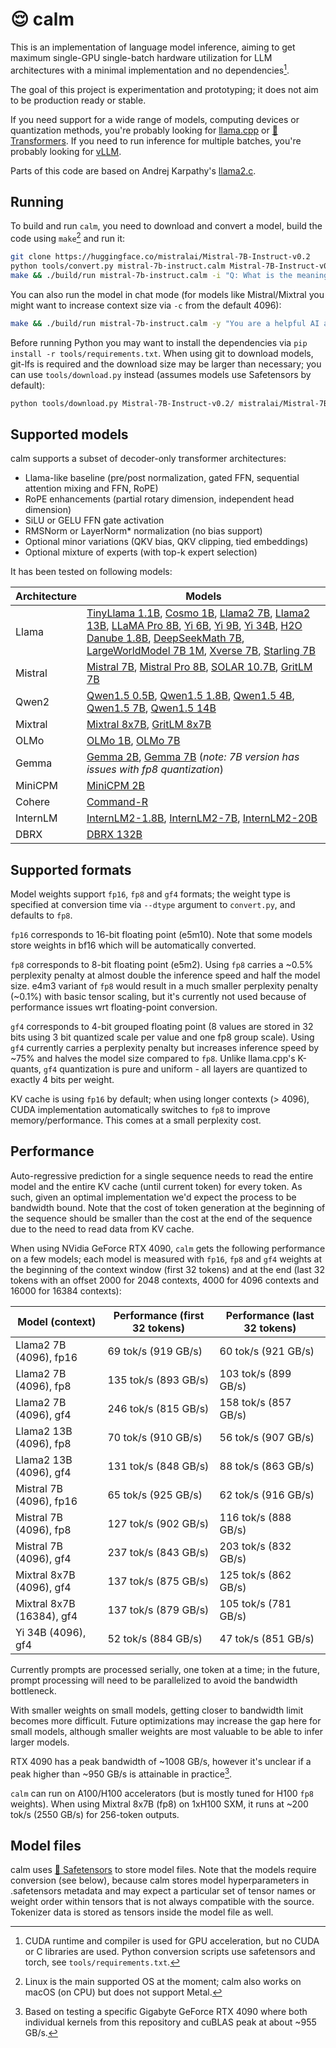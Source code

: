 # 😌 calm

This is an implementation of language model inference, aiming to get maximum single-GPU single-batch hardware utilization for LLM architectures with a minimal implementation and no dependencies[^1].

The goal of this project is experimentation and prototyping; it does not aim to be production ready or stable.

If you need support for a wide range of models, computing devices or quantization methods, you're probably looking for [llama.cpp](https://github.com/ggerganov/llama.cpp) or [🤗 Transformers](https://github.com/huggingface/transformers). If you need to run inference for multiple batches, you're probably looking for [vLLM](https://github.com/vllm-project/vllm).

Parts of this code are based on Andrej Karpathy's [llama2.c](https://github.com/karpathy/llama2.c).

## Running

To build and run `calm`, you need to download and convert a model, build the code using `make`[^2] and run it:

```sh
git clone https://huggingface.co/mistralai/Mistral-7B-Instruct-v0.2
python tools/convert.py mistral-7b-instruct.calm Mistral-7B-Instruct-v0.2/
make && ./build/run mistral-7b-instruct.calm -i "Q: What is the meaning of life?" -t 0
```

You can also run the model in chat mode (for models like Mistral/Mixtral you might want to increase context size via `-c` from the default 4096):

```sh
make && ./build/run mistral-7b-instruct.calm -y "You are a helpful AI assistant."
```

Before running Python you may want to install the dependencies via `pip install -r tools/requirements.txt`. When using git to download models, git-lfs is required and the download size may be larger than necessary; you can use `tools/download.py` instead (assumes models use Safetensors by default):

```sh
python tools/download.py Mistral-7B-Instruct-v0.2/ mistralai/Mistral-7B-Instruct-v0.2
```

## Supported models

calm supports a subset of decoder-only transformer architectures:

- Llama-like baseline (pre/post normalization, gated FFN, sequential attention mixing and FFN, RoPE)
- RoPE enhancements (partial rotary dimension, independent head dimension)
- SiLU or GELU FFN gate activation
- RMSNorm or LayerNorm* normalization (no bias support)
- Optional minor variations (QKV bias, QKV clipping, tied embeddings)
- Optional mixture of experts (with top-k expert selection)

It has been tested on following models:

| Architecture      | Models |
|-------------------|--------|
| Llama | [TinyLlama 1.1B](https://huggingface.co/TinyLlama/TinyLlama-1.1B-Chat-v1.0), [Cosmo 1B](https://huggingface.co/HuggingFaceTB/cosmo-1b), [Llama2 7B](https://huggingface.co/meta-llama/Llama-2-7b-chat-hf), [Llama2 13B](https://huggingface.co/meta-llama/Llama-2-13b-chat-hf), [LLaMA Pro 8B](https://huggingface.co/TencentARC/LLaMA-Pro-8B-Instruct), [Yi 6B](https://huggingface.co/01-ai/Yi-6B-Chat/), [Yi 9B](https://huggingface.co/01-ai/Yi-9B), [Yi 34B](https://huggingface.co/01-ai/Yi-34B-Chat), [H2O Danube 1.8B](https://huggingface.co/h2oai/h2o-danube-1.8b-chat), [DeepSeekMath 7B](https://huggingface.co/deepseek-ai/deepseek-math-7b-instruct), [LargeWorldModel 7B 1M](https://huggingface.co/LargeWorldModel/LWM-Text-Chat-1M), [Xverse 7B](https://huggingface.co/xverse/XVERSE-7B-Chat), [Starling 7B](https://huggingface.co/Nexusflow/Starling-LM-7B-beta) |
| Mistral | [Mistral 7B](https://huggingface.co/mistralai/Mistral-7B-Instruct-v0.2), [Mistral Pro 8B](https://huggingface.co/TencentARC/Mistral_Pro_8B_v0.1), [SOLAR 10.7B](https://huggingface.co/upstage/SOLAR-10.7B-Instruct-v1.0), [GritLM 7B](https://huggingface.co/GritLM/GritLM-7B) |
| Qwen2 | [Qwen1.5 0.5B](https://huggingface.co/Qwen/Qwen1.5-0.5B), [Qwen1.5 1.8B](https://huggingface.co/Qwen/Qwen1.5-1.8B), [Qwen1.5 4B](https://huggingface.co/Qwen/Qwen1.5-4B), [Qwen1.5 7B](https://huggingface.co/Qwen/Qwen1.5-7B), [Qwen1.5 14B](https://huggingface.co/Qwen/Qwen1.5-14B) |
| Mixtral | [Mixtral 8x7B](https://huggingface.co/mistralai/Mixtral-8x7B-Instruct-v0.1), [GritLM 8x7B](https://huggingface.co/GritLM/GritLM-8x7B) |
| OLMo    | [OLMo 1B](https://huggingface.co/allenai/OLMo-1B), [OLMo 7B](https://huggingface.co/allenai/OLMo-7B) |
| Gemma   | [Gemma 2B](https://huggingface.co/google/gemma-2b-it), [Gemma 7B](https://huggingface.co/google/gemma-7b-it) (*note: 7B version has issues with fp8 quantization*)  |
| MiniCPM | [MiniCPM 2B](https://huggingface.co/openbmb/MiniCPM-2B-dpo-bf16) |
| Cohere | [Command-R](https://huggingface.co/CohereForAI/c4ai-command-r-v01) |
| InternLM | [InternLM2-1.8B](https://huggingface.co/internlm/internlm2-1_8b), [InternLM2-7B](https://huggingface.co/internlm/internlm2-7b), [InternLM2-20B](https://huggingface.co/internlm/internlm2-20b) |
| DBRX | [DBRX 132B](https://huggingface.co/databricks/dbrx-instruct) |

## Supported formats

Model weights support `fp16`, `fp8` and `gf4` formats; the weight type is specified at conversion time via `--dtype` argument to `convert.py`, and defaults to `fp8`.

`fp16` corresponds to 16-bit floating point (e5m10). Note that some models store weights in bf16 which will be automatically converted.

`fp8` corresponds to 8-bit floating point (e5m2). Using `fp8` carries a ~0.5% perplexity penalty at almost double the inference speed and half the model size. e4m3 variant of `fp8` would result in a much smaller perplexity penalty (~0.1%) with basic tensor scaling, but it's currently not used because of performance issues wrt floating-point conversion.

`gf4` corresponds to 4-bit grouped floating point (8 values are stored in 32 bits using 3 bit quantized scale per value and one fp8 group scale). Using `gf4` currently carries a perplexity penalty but increases inference speed by ~75% and halves the model size compared to `fp8`. Unlike llama.cpp's K-quants, `gf4` quantization is pure and uniform - all layers are quantized to exactly 4 bits per weight.

KV cache is using `fp16` by default; when using longer contexts (> 4096), CUDA implementation automatically switches to `fp8` to improve memory/performance. This comes at a small perplexity cost.

## Performance

Auto-regressive prediction for a single sequence needs to read the entire model and the entire KV cache (until current token) for every token. As such, given an optimal implementation we'd expect the process to be bandwidth bound. Note that the cost of token generation at the beginning of the sequence should be smaller than the cost at the end of the sequence due to the need to read data from KV cache.

When using NVidia GeForce RTX 4090, `calm` gets the following performance on a few models; each model is measured with `fp16`, `fp8` and `gf4` weights at the beginning of the context window (first 32 tokens) and at the end (last 32 tokens with an offset 2000 for 2048 contexts, 4000 for 4096 contexts and 16000 for 16384 contexts):

| Model (context) | Performance (first 32 tokens) | Performance (last 32 tokens) |
| ----------- | ----------- | ----------- |
| Llama2 7B (4096), fp16 | 69 tok/s (919 GB/s) | 60 tok/s (921 GB/s) |
| Llama2 7B (4096), fp8 | 135 tok/s (893 GB/s) | 103 tok/s (899 GB/s) |
| Llama2 7B (4096), gf4 | 246 tok/s (815 GB/s) | 158 tok/s (857 GB/s) |
| Llama2 13B (4096), fp8 | 70 tok/s (910 GB/s) | 56 tok/s (907 GB/s) |
| Llama2 13B (4096), gf4 | 131 tok/s (848 GB/s) | 88 tok/s (863 GB/s) |
| Mistral 7B (4096), fp16 | 65 tok/s (925 GB/s) | 62 tok/s (916 GB/s) |
| Mistral 7B (4096), fp8 | 127 tok/s (902 GB/s) | 116 tok/s (888 GB/s) |
| Mistral 7B (4096), gf4 | 237 tok/s (843 GB/s) | 203 tok/s (832 GB/s) |
| Mixtral 8x7B (4096), gf4 | 137 tok/s (875 GB/s) | 125 tok/s (862 GB/s) |
| Mixtral 8x7B (16384), gf4 | 137 tok/s (879 GB/s) | 105 tok/s (781 GB/s) |
| Yi 34B (4096), gf4 | 52 tok/s (884 GB/s) | 47 tok/s (851 GB/s) |

Currently prompts are processed serially, one token at a time; in the future, prompt processing will need to be parallelized to avoid the bandwidth bottleneck.

With smaller weights on small models, getting closer to bandwidth limit becomes more difficult. Future optimizations may increase the gap here for small models, although smaller weights are most valuable to be able to infer larger models.

RTX 4090 has a peak bandwidth of ~1008 GB/s, however it's unclear if a peak higher than ~950 GB/s is attainable in practice[^3].

`calm` can run on A100/H100 accelerators (but is mostly tuned for H100 `fp8` weights). When using Mixtral 8x7B (fp8) on 1xH100 SXM, it runs at ~200 tok/s (2550 GB/s) for 256-token outputs.

## Model files

calm uses [🤗 Safetensors](https://huggingface.co/docs/safetensors/index) to store model files. Note that the models require conversion (see below), because calm stores model hyperparameters in .safetensors metadata and may expect a particular set of tensor names or weight order within tensors that is not always compatible with the source. Tokenizer data is stored as tensors inside the model file as well.

[^1]: CUDA runtime and compiler is used for GPU acceleration, but no CUDA or C libraries are used. Python conversion scripts use safetensors and torch, see `tools/requirements.txt`.
[^2]: Linux is the main supported OS at the moment; calm also works on macOS (on CPU) but does not support Metal.
[^3]: Based on testing a specific Gigabyte GeForce RTX 4090 where both individual kernels from this repository and cuBLAS peak at about ~955 GB/s.
